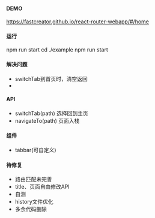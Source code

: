 #### DEMO
https://fastcreator.github.io/react-router-webapp/#/home

#### 运行
npm run start
cd ./example
npm run start

#### 解决问题
- switchTab到首页时，清空返回
- 

#### API
- switchTab(path) 选择回到主页
- navigateTo(path) 页面入栈

#### 组件
- tabbar(可自定义)

#### 待修复
- 路由匹配未完善
- title、页面自由修改API
- 自测
- history文件优化
- 多余代码删除